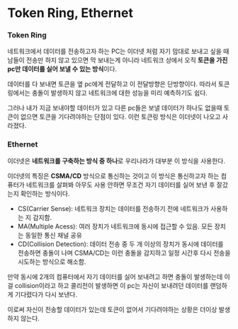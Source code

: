 # Token Ring, Ethernet

### Token Ring

네트워크에서 데이터를 전송하고자 하는 PC는 이더넷 처럼 자기 맘대로 보내고 싶을 때 남들이 전송만 하지 않고 있으면 막 보내는게 아니라 네트워크 상에서 오직 **토큰을 가진 pc만 데이터를 실어 보낼 수 있는 방식**이다.

데이터를 다 보내면 토큰을 옆 pc에게 전달하고 이 전달방향은 단방향이다. 따라서 토큰링에서는 충돌이 발생하지 않고 네트워크에 대한 성능을 미리 예측하기도 쉽다.

그러나 내가 지금 보내야할 데이터가 있고 다른 pc들은 보낼 데이터가 하나도 없을때 토큰이 없으면 토큰을 기다려야하는 단점이 있다. 이런 토큰링 방식은 이더넷이 나오고 사라졌다.

### Ethernet

이더넷은 **네트워크를 구축하는 방식 중 하나**로 우리나라가 대부분 이 방식을 사용한다.

이더넷의 특징은 **CSMA/CD** 방식으로 통신하는 것이고 이 방식은 통신하고자 하는 컴퓨터가 네트워크를 살펴봐 아무도 사용 안하면 무조건 자기 데이터를 실어 보낸 후 잘갔는지 확인하는 방식이다.
- CS(Carrier Sense): 네트워크 장치는 데이터를 전송하기 전에 네트워크가 사용하는 지 감지함.
- MA(Multiple Acess): 여러 장치가 네트워크에 동시에 접근할 수 있음. 모든 장치는 동일한 통신 채널 공유
- CD(Collision Detection): 데이터 전송 중 두 개 이상의 장치가 동시에 데이터를 전송하면 충돌이 나며 CSMA/CD는 이런 충돌을 감지하고 일정 시간후 다시 전송을 시도하는 방식으로 해소함.

만약 동시에 2개의 컴퓨터에서 자기 데이터를 실어 보내려고 하면 충돌이 발생하는데 이걸 collision이라고 하고 콜리전이 발생하면 이 pc는 자신이 보내려던 데이터를 랜덤하게 기다렸다가 다시 보낸다.

이로써 자신이 전송할 데이터가 있는데 토큰이 없어서 기다려야하는 상황은 더이상 발생하지 않는다.

